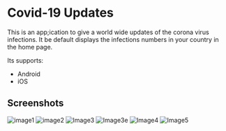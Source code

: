 # Covid-19 Updates
This is an app;ication to give a world wide updates of the corona virus infections.
It be default displays the infections numbers in your country in the home page.

Its supports:
* Android
* iOS

## Screenshots
![image1](https://user-images.githubusercontent.com/39817924/86518950-721d6400-be3e-11ea-958c-4a62905665f7.png=250x250)
![image2](https://user-images.githubusercontent.com/39817924/86518954-777aae80-be3e-11ea-86cd-b422c6ba2a3a.jpeg)
![Image3](https://user-images.githubusercontent.com/39817924/86518955-79dd0880-be3e-11ea-9700-a20fa82a2480.jpeg)
![Image3e](https://user-images.githubusercontent.com/39817924/86518956-7ba6cc00-be3e-11ea-81e7-310ccc5f8670.jpeg)
![Image4](https://user-images.githubusercontent.com/39817924/86518958-7e092600-be3e-11ea-8004-9c0f768879f8.jpeg)
![Image5](https://user-images.githubusercontent.com/39817924/86518959-7ea1bc80-be3e-11ea-9cc4-3a79a8faedfd.jpeg)

